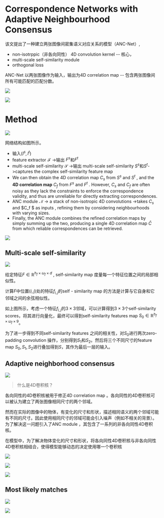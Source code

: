 # Correspondence Networks with Adaptive Neighbourhood Consensus




该文提出了一种建立两张图像间密集语义对应关系的模型（ANC-Net）,

- non-isotrppic（非各向同性） 4D convolution kernel  -- 核心，
- multi-scale self-similarity module
- orthogonal loss

ANC-Net 以两张图像作为输入，输出为4D correlation map -- 包含两张图像间所有可能匹配的匹配分数。

![](https://gitee.com/shilongshen/image-bad/raw/master/img/20200910101415.png)

![](https://gitee.com/shilongshen/image-bad/raw/master/img/20200910101440.png)

# Method

![](https://gitee.com/shilongshen/image-bad/raw/master/img/20200910105234.png)

网络结构如图所示。

- 输入$(I^s,I^t)$
- feature extractor $\mathcal{F}$  ->输出 $F^s$和$F^t$
- multi-scale self-similarity $\mathcal{S}$ ->输出 multi-scale self-similarity $S^s$和$S^t$->captures the complex self-similarity feature map
-  We can then obtain the 4D correlation map $C_s$ from $S^s$ and $S^t$ , and the **4D correlation map** $C_f$ from $F^s$ and $F^t$ . However, $C_s$ and $C_f$ are often noisy as they lack the constraints to enforce the correspondence validity, and thus are unreliable for directly extracting correspondences.
- ANC module $\mathcal{N}$ -> a stack of non-isotropic 4D convolutions ->takes $C_s$ and $C_f $ as inputs ,  refining them by considering neighbourhoods with varying sizes.
-  Finally, the ANC module combines the refined correlation maps by simply summing up the two, producing a single 4D correlation map $\bar{C}$  from which reliable correspondences can be retrieved. 

![](https://gitee.com/shilongshen/image-bad/raw/master/img/20200910111121.png)



## Multi-scale self-similarity

![](https://gitee.com/shilongshen/image-bad/raw/master/img/20200910112010.png)

给定特征$F\in \mathbb{R}^{h_f\times \omega_f \times d}$ , self-similarity map 度量每一个特征位置之间的局部相似性。

计算$F$中位置$(i,j)$处的特征$f_{i,j}$的self - similarity map 的方法是计算与它自身和它邻域之间的余弦相似性。

如上图所示，考虑一个特征$f_{i,j}$的$3\times 3$邻域，可以计算得到$3\times 3$个self-similarity scores，将其进行向量化，最终可以得到self-similarity features map $S_0\in \mathbb{R}^{h_f \times \omega_f \times 9}$。

为了进一步得到不同self-similarity features 之间的相关性，对$S_0$进行两次zero-padding convolution 操作，分别得到$S_1$和$S_2$。然后将三个不同尺寸的feature map $S_0, S_1 ,S_2$进行叠加得到$S$，其作为最后一层的输入。

## Adaptive neighborhood consensus

![](https://gitee.com/shilongshen/image-bad/raw/master/img/20200910171240.png)

> 什么是4D卷积核？
>
> 

各向同性的4D卷积核被用于修正4D correlation map 。各向同性的4D卷积核可以被认为建立了两张图像相同尺寸的两个邻域。

然而在实际的图像中的物体，有变化的尺寸和形状，描述相同语义的两个邻域可能有不同的尺寸。因此使用相同尺寸的邻域可能会引入噪声（例如不相关的背景）。为了解决这一问题引入了ANC module ，其包含了一系列的非各向同性4D卷积核。

在模型中，为了解决物体变化的尺寸和形状，将各向同性4D卷积核与非各向同性4D卷积核相结合，使得模型能够动态的决定使用哪一个卷积核

![](https://gitee.com/shilongshen/image-bad/raw/master/img/20200910185933.png)



![](https://gitee.com/shilongshen/image-bad/raw/master/img/20200910190152.png)

![](https://gitee.com/shilongshen/image-bad/raw/master/img/20200910190233.png)



## Most likely matches

![](https://gitee.com/shilongshen/image-bad/raw/master/img/20200910191827.png)



![](https://gitee.com/shilongshen/image-bad/raw/master/img/20200910191922.png)




























